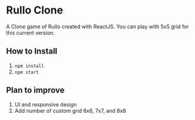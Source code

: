 # Rullo Clone

A Clone game of Rullo created with ReactJS.
You can play with 5x5 grid for this current version.

## How to Install
1. `npm install`
2. `npm start`

## Plan to improve
1. UI and responsive design
2. Add number of custom grid 6x6, 7x7, and 8x8